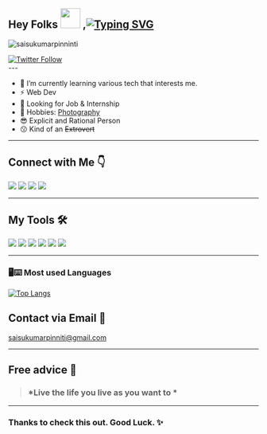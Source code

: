 ## Hey Folks <img src="https://raw.githubusercontent.com/MartinHeinz/MartinHeinz/master/wave.gif" width="40px"> ,[![Typing SVG](https://readme-typing-svg.herokuapp.com?font=&color=%23F7F7F7&lines=I'm+Sukumar)](https://git.io/typing-svg)
<p align="left"> <img src="https://komarev.com/ghpvc/?username=saisukumarpinninti&label=Profile%20views&color=0e75b6&style=flat" alt="saisukumarpinninti" /> </p>
<a href="https://twitter.com/vrsmps"><img alt="Twitter Follow" src="https://img.shields.io/twitter/follow/vrsmps?label=Twitter&style=for-the-badge&logo=twitter&color=1DA1F2"> </a>
<br>
---

* 🌱 I’m currently learning various tech that interests me.
* ⚡ Web Dev 
* 👀 Looking for Job & Internship
* 🚀 Hobbies: [Photography ](https://instagram.com/unspoken_shutter)
* 😎 Explicit and Rational Person
* 😗 Kind of an ~~Extrovert~~

---

## Connect with Me 👇
[<img src="https://img.icons8.com/color/48/000000/twitter.png"/>](https://twitter.com/vrsmps)
[<img src="https://img.icons8.com/fluency/48/000000/linkedin.png"/>](https://www.linkedin.com/in/pinninti-sai-sukumar/)
[<img src="https://img.icons8.com/color/48/000000/github.png"/>](https://saisukumarpinninti.github.io/resume/)
[<img src="https://img.icons8.com/color/48/000000/instagram-new--v2.png"/>](https://instagram.com/unspoken_shutter)

---
## My Tools 🛠
<img src="https://img.icons8.com/color/48/000000/python--v2.png"/> <img src="https://img.icons8.com/color/48/000000/java-coffee-cup-logo--v1.png"/>
<img src="https://img.icons8.com/color/48/000000/javascript--v1.png"/> <img src="https://img.icons8.com/color/48/26e07f/git.png"/>
<img src="https://img.icons8.com/color/48/000000/mongodb.png"/> <img src="https://img.icons8.com/color/48/000000/css3.png"/>

---

<h3 align="left">🖥⌨ Most used Languages </h3>
 
[![Top Langs](https://github-readme-stats.vercel.app/api/top-langs/?username=saisukumarpinninti&layout=compact&theme=tokyonight)](https://github.com/anuraghazra/github-readme-stats)

## Contact via Email 📧
saisukumarpinniti@gmail.com

---
## Free advice 🙂

> ### *Live the life you live as you want to *

---
### Thanks to check this out. Good Luck. ✨
